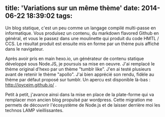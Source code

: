 title: 'Variations sur un même thème'
date: 2014-06-22 18:39:02
tags:
---
Un blog statique, c'est un peu comme un langage compilé multi-passe en informatique. Vous produisez un contenu, du markdown flavored Github en général, et vous le passez dans une moulinette qui produit du code HMTL / CCS. Le résultat produit est ensuite mis en forme par un thème puis affiché dans le navigateur.

Après avoir pris en main hexo.io, un générateur de contenu statique développé sous Node.JS, je poursuis sa mise en oeuvre. J'ai remplacé le thème original d'hexo par un thème "tumblr like". J'en ai testé plusieurs avant de retenir le thème "apollo". J'ai bien apprécié son rendu, fidèle au thème par défaut proposé sur tumblr. Un apercu est disponible là-bas : http://joyceim.github.io/ .

Petit à petit, j'avance ainsi dans la mise en place de la plate-forme qui va remplacer mon ancien blog propulsé par wordpress. Cette migration me permets de découvrir l'écosystème de Node.js et de laisser derrière moi les technos LAMP vieillissantes.

 



